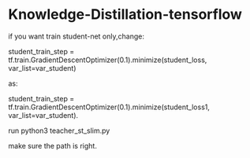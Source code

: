 # Knowledge-Distillation-tensorflow
if you want train student-net only,change:

student_train_step = tf.train.GradientDescentOptimizer(0.1).minimize(student_loss, var_list=var_student)

as:

student_train_step = tf.train.GradientDescentOptimizer(0.1).minimize(student_loss1, var_list=var_student).

run 
python3 teacher_st_slim.py

make sure the path is right.
 
